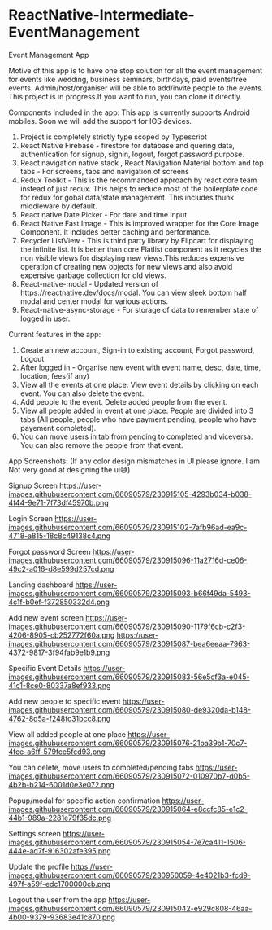# ReactNative-Intermediate-EventManagement
Event Management App

Motive of this app is to have one stop solution for all the event management for events like wedding, business seminars, birthdays, paid events/free events. Admin/host/organiser will be able to add/invite people to the events. This project is in progress.If you want to run, you can clone it directly. 

  Components included in the app: This app is currently supports Android mobiles. Soon we will add the support for IOS devices.

   1. Project is completely strictly type scoped by Typescript 
   2. React Native Firebase - firestore for database and quering data, authentication for signup, signin, logout, forgot password purpose.
   3. React navigation native stack , React Navigation Material bottom and top tabs - For screens, tabs and navigation of screens
   4. Redux Toolkit - This is the recommanded approach by react core team instead of just redux. This helps to reduce most of the boilerplate code for redux for gobal data/state management. This includes thunk middleware by default.
   5. React native Date Picker - For date and time input. 
   6. React Native Fast Image - This is improved wrapper for the Core Image Component. It includes better caching and performance.
   7. Recycler ListView - This is third party library by Flipcart for displaying the infinite list. It is better than core Flatlist component as it recycles the non visible views for displaying new views.This reduces expensive operation of creating new objects for new views and also avoid expensive garbage collection for old views.
   8. React-native-modal - Updated version of https://reactnative.dev/docs/modal. You can view sleek bottom half modal and center modal for various actions.
   9. React-native-async-storage - For storage of data to remember state of logged in user.


  Current features in the app: 

   1. Create an new account, Sign-in to existing account, Forgot password, Logout.
   2. After logged in - Organise new event with event name, desc, date, time, location, fees(if any)
   2. View all the events at one place. View event details by clicking on each event. You can also delete the event.
   4. Add people to the event. Delete added people from the event.
   5. View all people added in event at one place. People are divided into 3 tabs (All people, people who have payment pending, people who have payement completed). 
   6. You can move users in tab from pending to completed and viceversa. You can also remove the people from that event.

App Screenshots: (If any color design mismatches in UI please ignore. I am Not very good at designing the ui😅)

Signup Screen
https://user-images.githubusercontent.com/66090579/230915105-4293b034-b038-4f44-9e71-7f73df45970b.png

Login Screen
https://user-images.githubusercontent.com/66090579/230915102-7afb96ad-ea9c-4718-a815-18c8c49138c4.png

Forgot password Screen 
https://user-images.githubusercontent.com/66090579/230915096-11a2716d-ce06-49c2-a016-d8e599d257cd.png

Landing dashboard 
https://user-images.githubusercontent.com/66090579/230915093-b66f49da-5493-4c1f-b0ef-f372850332d4.png

Add new event screen 
https://user-images.githubusercontent.com/66090579/230915090-1179f6cb-c2f3-4206-8905-cb252772f60a.png
https://user-images.githubusercontent.com/66090579/230915087-bea6eeaa-7963-4372-9817-3f94fab9e1b9.png

Specific Event Details 
https://user-images.githubusercontent.com/66090579/230915083-56e5cf3a-e045-41c1-8ce0-80337a8ef933.png

Add new people to specific event
https://user-images.githubusercontent.com/66090579/230915080-de9320da-b148-4762-8d5a-f248fc31bcc8.png

View all added people at one place 
https://user-images.githubusercontent.com/66090579/230915076-21ba39b1-70c7-4fce-a6ff-579fce5fcd93.png

You can delete, move users to completed/pending tabs
https://user-images.githubusercontent.com/66090579/230915072-010970b7-d0b5-4b2b-b214-6001d0e3e072.png

Popup/modal for specific action confirmation
https://user-images.githubusercontent.com/66090579/230915064-e8ccfc85-e1c2-44b1-989a-2281e79f35dc.png

Settings screen
https://user-images.githubusercontent.com/66090579/230915054-7e7ca411-1506-444e-ad7f-916302afe395.png

Update the profile
https://user-images.githubusercontent.com/66090579/230950059-4e4021b3-fcd9-497f-a59f-edc1700000cb.png

Logout the user from the app
https://user-images.githubusercontent.com/66090579/230915042-e929c808-46aa-4b00-9379-93683e41c870.png



